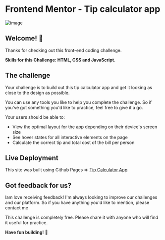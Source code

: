 # Frontend Mentor - Tip calculator app

![image](https://user-images.githubusercontent.com/65852150/154813224-a2bf5f62-94cf-4bbf-88c5-361e066419ee.png)


## Welcome! 👋

Thanks for checking out this front-end coding challenge.


**Skills for this Challenge: HTML, CSS and JavaScript.**

## The challenge

Your challenge is to build out this tip calculator app and get it looking as close to the design as possible.

You can use any tools you like to help you complete the challenge. So if you've got something you'd like to practice, feel free to give it a go.

Your users should be able to:

- View the optimal layout for the app depending on their device's screen size
- See hover states for all interactive elements on the page
- Calculate the correct tip and total cost of the bill per person


## Live Deployment
This site was built using Github Pages => [Tip Calculator App](https://jankee92pl.github.io/Tip-Calculator-App/)



## Got feedback for us?

Iam  love receiving feedback! I'm always looking to improve our challenges and our platform. So if you have anything you'd like to mention, please contact me

This challenge is completely free. Please share it with anyone who will find it useful for practice.

**Have fun building!** 🚀

